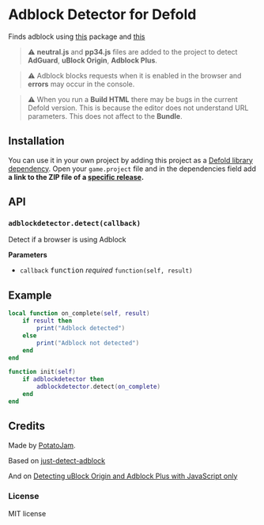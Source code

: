 # Adblock Detector for Defold

Finds adblock using [this](https://github.com/wmcmurray/just-detect-adblock) package and [this](https://incolumitas.com/2020/12/27/detecting-uBlock-Origin-and-Adblock-Plus-with-JavaScript-only/)

> &#x26a0;&#xfe0f; **neutral.js** and **pp34.js** files are added to the project to detect **AdGuard**, **uBlock Origin**, **Adblock Plus**.

> &#x26a0;&#xfe0f; Adblock blocks requests when it is enabled in the browser and **errors** may occur in the console.

> &#x26a0;&#xfe0f; When you run a **Build HTML** there may be bugs in the current Defold version.
> This is because the editor does not understand URL parameters.
> This does not affect to the **Bundle**.

## Installation

You can use it in your own project by adding this project as a [Defold library dependency](http://www.defold.com/manuals/libraries/). Open your `game.project` file and in the dependencies field add **a link to the ZIP file of a [specific release](https://github.com/potatojam/defold-adblock-detector/tags).**

## API

### `adblockdetector.detect(callback)`

Detect if a browser is using Adblock

**Parameters**

- `callback` <kbd>function</kbd> _required_ `function(self, result)`

## Example

```lua
local function on_complete(self, result)
    if result then
        print("Adblock detected")
    else
        print("Adblock not detected")
    end
end

function init(self)
    if adblockdetector then
        adblockdetector.detect(on_complete)
    end
end
```

## Credits

Made by [PotatoJam](https://github.com/potatojam).

Based on [just-detect-adblock](https://github.com/wmcmurray/just-detect-adblock)

And on [Detecting uBlock Origin and Adblock Plus with JavaScript only](https://incolumitas.com/2020/12/27/detecting-uBlock-Origin-and-Adblock-Plus-with-JavaScript-only/)

### License

MIT license
